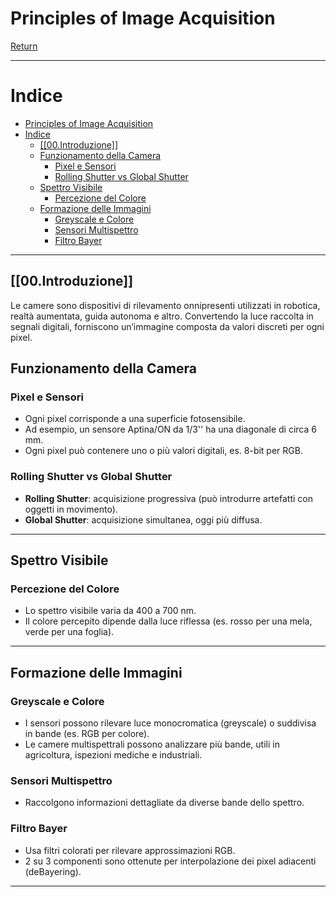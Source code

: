 # Principles of Image Acquisition

[Return](./SistemiDigitali.md)

---

# Indice

- [Principles of Image Acquisition](#principles-of-image-acquisition)
- [Indice](#indice)
  - [\[\[00.Introduzione\]\]](#00introduzione)
  - [Funzionamento della Camera](#funzionamento-della-camera)
    - [Pixel e Sensori](#pixel-e-sensori)
    - [Rolling Shutter vs Global Shutter](#rolling-shutter-vs-global-shutter)
  - [Spettro Visibile](#spettro-visibile)
    - [Percezione del Colore](#percezione-del-colore)
  - [Formazione delle Immagini](#formazione-delle-immagini)
    - [Greyscale e Colore](#greyscale-e-colore)
    - [Sensori Multispettro](#sensori-multispettro)
    - [Filtro Bayer](#filtro-bayer)

---

## [[00.Introduzione]]

Le camere sono dispositivi di rilevamento onnipresenti utilizzati in robotica, realtà aumentata, guida autonoma e altro. Convertendo la luce raccolta in segnali digitali, forniscono un’immagine composta da valori discreti per ogni pixel.

## Funzionamento della Camera

### Pixel e Sensori
- Ogni pixel corrisponde a una superficie fotosensibile.
- Ad esempio, un sensore Aptina/ON da 1/3'' ha una diagonale di circa 6 mm.
- Ogni pixel può contenere uno o più valori digitali, es. 8-bit per RGB.

### Rolling Shutter vs Global Shutter
- **Rolling Shutter**: acquisizione progressiva (può introdurre artefatti con oggetti in movimento).
- **Global Shutter**: acquisizione simultanea, oggi più diffusa.

---

## Spettro Visibile

### Percezione del Colore
- Lo spettro visibile varia da 400 a 700 nm.
- Il colore percepito dipende dalla luce riflessa (es. rosso per una mela, verde per una foglia).

---

## Formazione delle Immagini

### Greyscale e Colore
- I sensori possono rilevare luce monocromatica (greyscale) o suddivisa in bande (es. RGB per colore).
- Le camere multispettrali possono analizzare più bande, utili in agricoltura, ispezioni mediche e industriali.

### Sensori Multispettro
- Raccolgono informazioni dettagliate da diverse bande dello spettro.

### Filtro Bayer
- Usa filtri colorati per rilevare approssimazioni RGB. 
- 2 su 3 componenti sono ottenute per interpolazione dei pixel adiacenti (deBayering).

---
